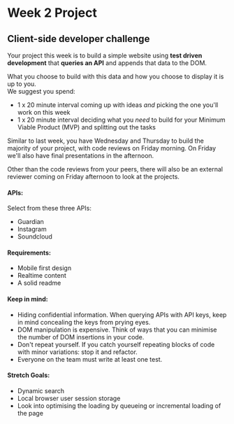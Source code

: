 # Week 2 Project

## Client-side developer challenge

Your project this week is to build a simple website using **test driven development** that **queries an API** and appends that data to the DOM.

What you choose to build with this data and how you choose to display it is up to you.   
We suggest you spend:
+ 1 x 20 minute interval coming up with ideas _and_ picking the one you'll work on this week
+ 1 x 20 minute interval deciding what you _need_ to build for your Minimum Viable Product (MVP) and splitting out the tasks 

Similar to last week, you have Wednesday and Thursday to build the majority of your project, with code reviews on Friday morning.
On Friday we'll also have final presentations in the afternoon.

Other than the code reviews from your peers, there will also be an external reviewer coming on Friday afternoon to look at the projects.

#### APIs:
Select from these three APIs:
* Guardian
* Instagram
* Soundcloud

#### Requirements:
+ Mobile first design
+ Realtime content
+ A solid readme 

#### Keep in mind:
* Hiding confidential information. When querying APIs with API keys, keep in mind concealing the keys from prying eyes.
* DOM manipulation is expensive. Think of ways that you can minimise the number of DOM insertions in your code.
* Don't repeat yourself. If you catch yourself repeating blocks of code with minor variations: stop it and refactor. 
* Everyone on the team must write at least one test. 

#### Stretch Goals:
* Dynamic search
* Local browser user session storage
* Look into optimising the loading by queueing or incremental loading of the page
